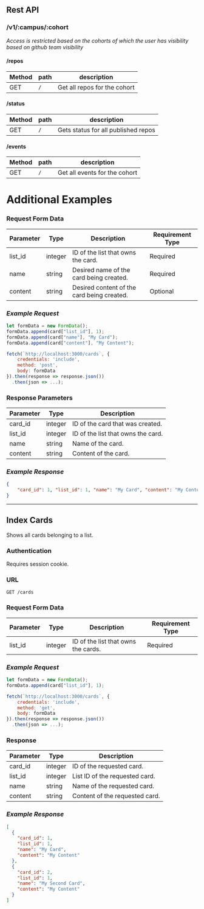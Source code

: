 ## Rest API

### /v1/:campus/:cohort

*Access is restricted based on the cohorts of which the user has visibility based on github team visibility*

#### /repos

|Method|path|description|
|----|----|----|
|GET|`/`|Get all repos for the cohort|


#### /status

|Method|path|description|
|----|----|----|
|GET|`/`|Gets status for all published repos|


#### /events

|Method|path|description|
|----|----|----|
|GET|`/`|Get all events for the cohort|

# Additional Examples

### Request Form Data
| Parameter |   Type  | Description | Requirement Type |
| --- | --- | --- | --- |
| list_id | integer | ID of the list that owns the card. | Required |
| name | string | Desired name of the card being created. | Required |
| content | string | Desired content of the card being created. | Optional |

### _Example Request_

```javascript
let formData = new FormData();
formData.append(card["list_id"], 1);
formData.append(card["name"], "My Card");
formData.append(card["content"], "My Content");

fetch(`http://localhost:3000/cards`, {
    credentials: 'include',
    method: 'post',
    body: formData
}).then(response => response.json())
  .then(json => ...);
```

### Response Parameters
| Parameter |   Type  | Description |
| --- | --- | --- |
| card_id | integer | ID of the card that was created. |
| list_id | integer | ID of the list that owns the card. |
| name | string | Name of the card. |
| content | string | Content of the card. |

### _Example Response_

```json
{
	"card_id": 1, "list_id": 1, "name": "My Card", "content": "My Content"
}
```

***

## Index Cards
Shows all cards belonging to a list.

### Authentication
Requires session cookie.

### URL
`GET /cards`

### Request Form Data
| Parameter |   Type  | Description | Requirement Type |
| --- | --- | --- | --- |
| list_id | integer | ID of the list that owns the cards. | Required |

### _Example Request_

```javascript
let formData = new FormData();
formData.append(card["list_id"], 1);

fetch(`http://localhost:3000/cards`, {
    credentials: 'include',
    method: 'get',
    body: formData
}).then(response => response.json())
  .then(json => ...);
```

### Response
| Parameter |   Type  | Description |
| --- | --- | --- |
| card_id | integer | ID of the requested card. |
| list_id | integer | List ID of the requested card. |
| name | string | Name of the requested card. |
| content | string | Content of the requested card. |

### _Example Response_

```json
[
  {
    "card_id": 1,
    "list_id": 1,
    "name": "My Card",
    "content": "My Content"
  },
  {
    "card_id": 2,
    "list_id": 1,
    "name": "My Second Card",
    "content": "My Content"
  }
]
```

